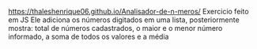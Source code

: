 https://thaleshenrique06.github.io/Analisador-de-n-meros/
Exercicio feito em JS
Ele adiciona os números digitados em uma lista, posteriormente mostra: total de números cadastrados, o maior e o menor número informado, a soma de todos os valores e a média
